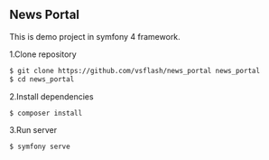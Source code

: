 News Portal
-----------

This is demo project in symfony 4 framework.

1.Clone repository

```bash
$ git clone https://github.com/vsflash/news_portal news_portal
$ cd news_portal
```
    
2.Install dependencies

```bash
$ composer install
```
    
3.Run server

```bash
$ symfony serve
```
